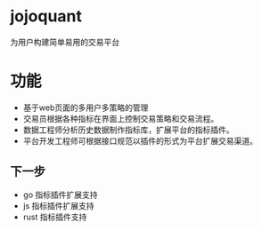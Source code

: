 # jojoquant

为用户构建简单易用的交易平台

# 功能 
 - 基于web页面的多用户多策略的管理
 - 交易员根据各种指标在界面上控制交易策略和交易流程。
 - 数据工程师分析历史数据制作指标库，扩展平台的指标插件。
 - 平台开发工程师可根据接口规范以插件的形式为平台扩展交易渠道。

## 下一步
- go 指标插件扩展支持
- js 指标插件扩展支持
- rust 指标插件支持


